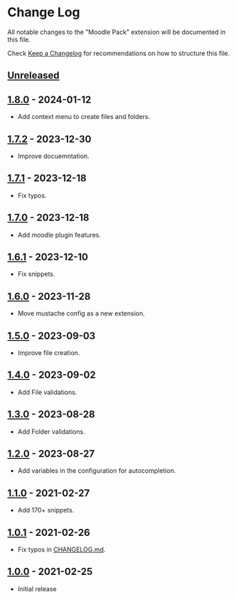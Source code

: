 # Change Log

All notable changes to the "Moodle Pack" extension will be documented in this file.

Check [Keep a Changelog](http://keepachangelog.com/) for recommendations on how to structure this file.

## [Unreleased]

## [1.8.0] - 2024-01-12

- Add context menu to create files and folders.

## [1.7.2] - 2023-12-30

- Improve docuemntation.

## [1.7.1] - 2023-12-18

- Fix typos.

## [1.7.0] - 2023-12-18

- Add moodle plugin features.

## [1.6.1] - 2023-12-10

- Fix snippets.

## [1.6.0] - 2023-11-28

- Move mustache config as a new extension.

## [1.5.0] - 2023-09-03

- Improve file creation.

## [1.4.0] - 2023-09-02

- Add File validations.

## [1.3.0] - 2023-08-28

- Add Folder validations.

## [1.2.0] - 2023-08-27

- Add variables in the configuration for autocompletion.

## [1.1.0] - 2021-02-27

- Add 170+ snippets.

## [1.0.1] - 2021-02-26

- Fix typos in [CHANGELOG.md](./CHANGELOG.md).

## [1.0.0] - 2021-02-25

- Initial release

[unreleased]: https://github.com/ManuelGil/vscode-moodle-snippets/compare/v1.8.0...HEAD
[1.8.0]: https://github.com/ManuelGil/vscode-moodle-snippets/compare/v1.7.2...v1.8.0
[1.7.2]: https://github.com/ManuelGil/vscode-moodle-snippets/compare/v1.7.1...v1.7.2
[1.7.1]: https://github.com/ManuelGil/vscode-moodle-snippets/compare/v1.7.0...v1.7.1
[1.7.0]: https://github.com/ManuelGil/vscode-moodle-snippets/compare/v1.6.1...v1.7.0
[1.6.1]: https://github.com/ManuelGil/vscode-moodle-snippets/compare/v1.6.0...v1.6.1
[1.6.0]: https://github.com/ManuelGil/vscode-moodle-snippets/compare/v1.5.0...v1.6.0
[1.5.0]: https://github.com/ManuelGil/vscode-moodle-snippets/compare/v1.4.0...v1.5.0
[1.4.0]: https://github.com/ManuelGil/vscode-moodle-snippets/compare/v1.3.0...v1.4.0
[1.3.0]: https://github.com/ManuelGil/vscode-moodle-snippets/compare/v1.2.0...v1.3.0
[1.2.0]: https://github.com/ManuelGil/vscode-moodle-snippets/compare/v1.1.0...v1.2.0
[1.1.0]: https://github.com/ManuelGil/vscode-moodle-snippets/compare/v1.0.1...v1.1.0
[1.0.1]: https://github.com/ManuelGil/vscode-moodle-snippets/compare/v1.0.0...v1.0.1
[1.0.0]: https://github.com/ManuelGil/vscode-moodle-snippets/releases/tag/v1.0.0
